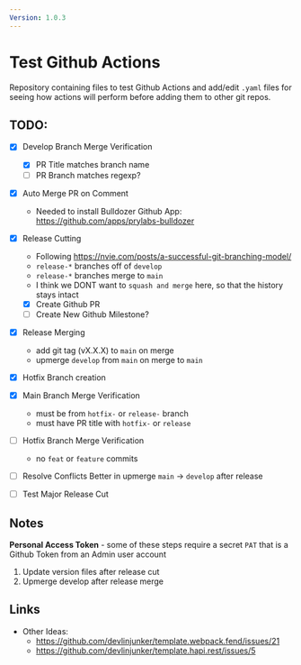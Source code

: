 ```yaml
---
Version: 1.0.3
---
```


# Test Github Actions
Repository containing files to test Github Actions and add/edit `.yaml` files for seeing how actions will perform before adding them to other git repos.

## TODO:
 - [x] Develop Branch Merge Verification
    - [x] PR Title matches branch name
    - [ ] PR Branch matches regexp?
 - [x] Auto Merge PR on Comment
    - Needed to install Bulldozer Github App: https://github.com/apps/prylabs-bulldozer
 - [x] Release Cutting
    - Following https://nvie.com/posts/a-successful-git-branching-model/
    - `release-*` branches off of `develop`
    - `release-*` branches merge to `main`
    - I think we DONT want to `squash and merge` here, so that the history stays intact
    - [x] Create Github PR
    - [ ] Create New Github Milestone?
 - [x] Release Merging
    - add git tag (vX.X.X) to `main` on merge
    - upmerge `develop` from `main` on merge to `main`
 - [x] Hotfix Branch creation
 - [x] Main Branch Merge Verification
    - must be from `hotfix-` or `release-` branch
    - must have PR title with `hotfix-` or `release`
 - [ ] Hotfix Branch Merge Verification
    - no `feat` or `feature` commits
 - [ ] Resolve Conflicts Better in upmerge `main` -> `develop` after release
 - [ ] Test Major Release Cut


## Notes
**Personal Access Token** - some of these steps require a secret `PAT` that is a Github Token from an Admin user account
   1. Update version files after release cut
   2. Upmerge develop after release merge

## Links
 - Other Ideas: 
   - https://github.com/devlinjunker/template.webpack.fend/issues/21
   - https://github.com/devlinjunker/template.hapi.rest/issues/5
